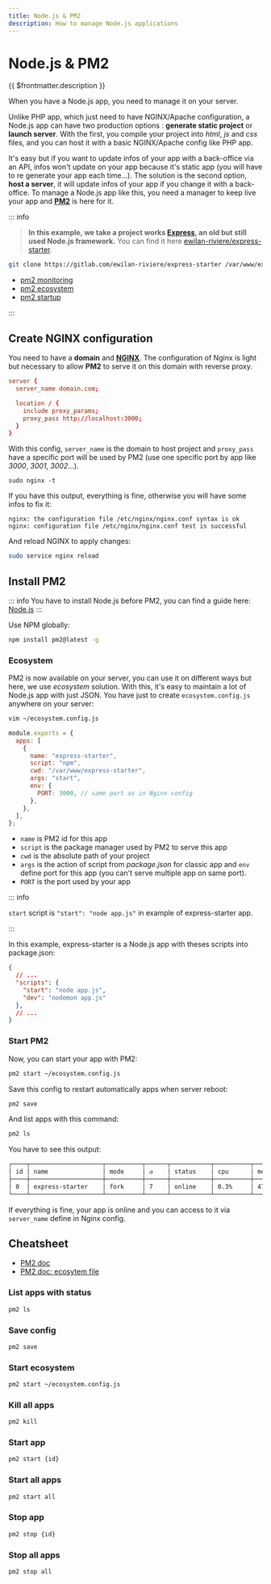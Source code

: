 ```yaml
---
title: Node.js & PM2
description: How to manage Node.js applications
---
```


# Node.js & PM2

{{ $frontmatter.description }}

When you have a Node.js app, you need to manage it on your server.

Unlike PHP app, which just need to have NGINX/Apache configuration, a Node.js app can have two production options : **generate static project** or **launch server**. With the first, you compile your project into _html_, _js_ and _css_ files, and you can host it with a basic NGINX/Apache config like PHP app.

It's easy but if you want to update infos of your app with a back-office via an API, infos won't update on your app because it's static app (you will have to re generate your app each time...). The solution is the second option, **host a server**, it will update infos of your app if you change it with a back-office. To manage a Node.js app like this, you need a manager to keep live your app and [**PM2**](https://pm2.keymetrics.io/) is here for it.

::: info

> **In this example, we take a project works [Express](https://github.com/expressjs/express), an old but still used Node.js framework.**
> You can find it here [ewilan-riviere/express-starter](https://gitlab.com/ewilan-riviere/express-starter).

```sh
git clone https://gitlab.com/ewilan-riviere/express-starter /var/www/express-starter
```

- [pm2 monitoring](https://pm2.keymetrics.io/docs/usage/monitoring/)
- [pm2 ecosystem](https://pm2.keymetrics.io/docs/usage/application-declaration/)
- [pm2 startup](https://pm2.keymetrics.io/docs/usage/startup/)

:::

## Create NGINX configuration

You need to have a **domain** and [**NGINX**](/server/web-server/nginx). The configuration of Nginx is light but necessary to allow **PM2** to serve it on this domain with reverse proxy.

```nginx{2,6}:/etc/nginx/conf.d/domain.com.conf
server {
  server_name domain.com;

  location / {
    include proxy_params;
    proxy_pass http://localhost:3000;
  }
}
```

With this config, `server_name` is the domain to host project and `proxy_pass` have a specific port will be used by PM2 (use one specific port by app like _3000_, _3001_, _3002_...).

```sh:output
sudo nginx -t
```

If you have this output, everything is fine, otherwise you will have some infos to fix it:

```sh:output
nginx: the configuration file /etc/nginx/nginx.conf syntax is ok
nginx: configuration file /etc/nginx/nginx.conf test is successful
```

And reload NGINX to apply changes:

```sh
sudo service nginx reload
```

## Install PM2

::: info
You have to install Node.js before PM2, you can find a guide here: [Node.js](/server/binaries/Node.js)
:::

Use NPM globally:

```sh
npm install pm2@latest -g
```

### Ecosystem

PM2 is now available on your server, you can use it on different ways but here, we use _ecosystem_ solution. With this, it's easy to maintain a lot of Node.js app with just JSON. You have just to create `ecosystem.config.js` anywhere on your server:

```sh
vim ~/ecosystem.config.js
```

```js:~/ecosystem.config.js
module.exports = {
  apps: [
    {
      name: "express-starter",
      script: "npm",
      cwd: "/var/www/express-starter",
      args: "start",
      env: {
        PORT: 3000, // same port as in Nginx config
      },
    },
  ],
};
```

- `name` is PM2 id for this app
- `script` is the package manager used by PM2 to serve this app
- `cwd` is the absolute path of your project
- `args` is the action of script from _package.json_ for classic app and `env` define port for this app (you can't serve multiple app on same port).
- `PORT` is the port used by your app

::: info

`start` script is `"start": "node app.js"` in example of express-starter app.

:::

In this example, express-starter is a Node.js app with theses scripts into package.json:

```json:/var/www/express-starter/package.json
{
  // ...
  "scripts": {
    "start": "node app.js",
    "dev": "nodemon app.js"
  },
  // ...
}
```

### Start PM2

Now, you can start your app with PM2:

```sh
pm2 start ~/ecosystem.config.js
```

Save this config to restart automatically apps when server reboot:

```sh
pm2 save
```

And list apps with this command:

```sh
pm2 ls
```

You have to see this output:

```sh
┌────┬────────────────────┬──────────┬──────┬───────────┬──────────┬──────────┐
│ id │ name               │ mode     │ ↺    │ status    │ cpu      │ memory   │
├────┼────────────────────┼──────────┼──────┼───────────┼──────────┼──────────┤
│ 0  │ express-starter    │ fork     │ 7    │ online    │ 0.3%     │ 47.2mb   │
└────┴────────────────────┴──────────┴──────┴───────────┴──────────┴──────────┘
```

If everything is fine, your app is online and you can access to it via `server_name` define in Nginx config.

## Cheatsheet

- [PM2 doc](https://pm2.keymetrics.io/docs/usage/pm2-doc-single-page/)
- [PM2 doc: ecosytem file](https://pm2.keymetrics.io/docs/usage/application-declaration/)

### List apps with status

```sh
pm2 ls
```

### Save config

```sh
pm2 save
```

### Start ecosystem

```sh
pm2 start ~/ecosystem.config.js
```

### Kill all apps

```sh
pm2 kill
```

### Start app

```sh
pm2 start {id}
```

### Start all apps

```sh
pm2 start all
```

### Stop app

```sh
pm2 stop {id}
```

### Stop all apps

```sh
pm2 stop all
```
